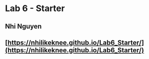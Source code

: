 # Lab 6 - Starter
## Nhi Nguyen
## [https://nhilikeknee.github.io/Lab6_Starter/](https://nhilikeknee.github.io/Lab6_Starter/)
